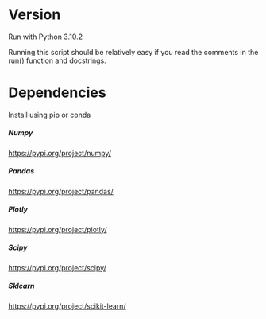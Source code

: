 # Version

Run with Python 3.10.2

Running this script should be relatively easy if you read the comments in the run() function and docstrings.

# Dependencies

Install using pip or conda

##### Numpy
https://pypi.org/project/numpy/

##### Pandas
https://pypi.org/project/pandas/

##### Plotly
https://pypi.org/project/plotly/

##### Scipy
https://pypi.org/project/scipy/

##### Sklearn
https://pypi.org/project/scikit-learn/
